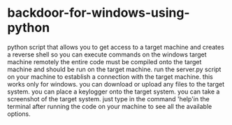 # backdoor-for-windows-using-python
python script that allows you to get access to a target machine and creates a reverse shell so you can execute commands on the windows target machine remotely
the entire code must be compiled onto the target machine and should be run on the target machine. run the server.py script on your machine to establish a connection with the target machine. this works only for windows. 
you can download or upload any files to the target system.
you can place a keylogger onto the target system.
you can take a screenshot of the target system.
just type in the command 'help'in the terminal after running the code on your machine to see all the available options.
